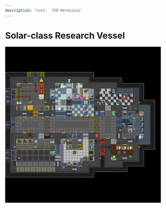 ```yaml
---
description: 'Cost:  750 Metacoins'
---
```


# Solar-class Research Vessel

![](<../../.gitbook/assets/image (31).png>)

